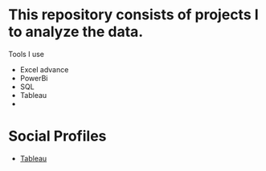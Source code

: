 # This repository consists of projects I to analyze the data.

Tools I use
- Excel advance
- PowerBi
- SQL
- Tableau
- 


# Social Profiles
- [Tableau](https://public.tableau.com/app/profile/rahul.kumar7111/vizzes) 

